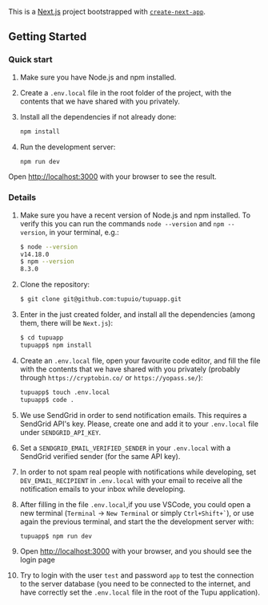 This is a [Next.js](https://nextjs.org/) project bootstrapped with [`create-next-app`](https://github.com/vercel/next.js/tree/canary/packages/create-next-app).

## Getting Started

### Quick start

1. Make sure you have Node.js and npm installed.

1. Create a `.env.local` file in the root folder of the project, with the contents that we have shared with you privately.

1. Install all the dependencies if not already done:

   ```bash
   npm install
   ```

1. Run the development server:

   ```bash
   npm run dev
   ```

Open [http://localhost:3000](http://localhost:3000) with your browser to see the result.

### Details

1. Make sure you have a recent version of Node.js and npm installed. To verify this you can run the commands `node --version` and `npm --version`, in your terminal, e.g.:

   ```bash
   $ node --version
   v14.18.0
   $ npm --version
   8.3.0
   ```

1. Clone the repository:

   ```bash
   $ git clone git@github.com:tupuio/tupuapp.git
   ```

1. Enter in the just created folder, and install all the dependencies (among them, there will be `Next.js`):

   ```bash
   $ cd tupuapp
   tupuapp$ npm install
   ```

1. Create an `.env.local` file, open your favourite code editor, and fill the file with the contents that we have shared with you privately (probably through `https://cryptobin.co/` or `https://yopass.se/`):

   ```bash
   tupuapp$ touch .env.local
   tupuapp$ code .
   ```

1. We use SendGrid in order to send notification emails. This requires a SendGrid API's key. Please, create one and add it to your `.env.local` file under `SENDGRID_API_KEY`. 

1. Set a `SENDGRID_EMAIL_VERIFIED_SENDER` in your `.env.local` with a SendGrid verified sender (for the same API key).

1. In order to not spam real people with notifications while developing, set `DEV_EMAIL_RECIPIENT` in `.env.local` with your email to receive all the notification emails to your inbox while developing.

1. After filling in the file `.env.local`,if you use VSCode, you could open a new terminal (`Terminal` -> `New Terminal` or simply `` Ctrl+Shift+` ``), or use again the previous terminal, and start the the development server with:

   ```bash
   tupuapp$ npm run dev
   ```

1. Open [http://localhost:3000](http://localhost:3000) with your browser, and you should see the login page
1. Try to login with the user `test` and password `app` to test the connection to the server database (you need to be connected to the internet, and have correctly set the `.env.local` file in the root of the Tupu application).
